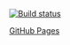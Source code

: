 [![Build status](https://ci.appveyor.com/api/projects/status/vypt45oq0af6just/branch/main?svg=true)](https://ci.appveyor.com/project/MaxKrch/ahj-lesson5-task1/branch/main)

[GitHub Pages](https://maxkrch.github.io/ahj-lesson5-task1/)